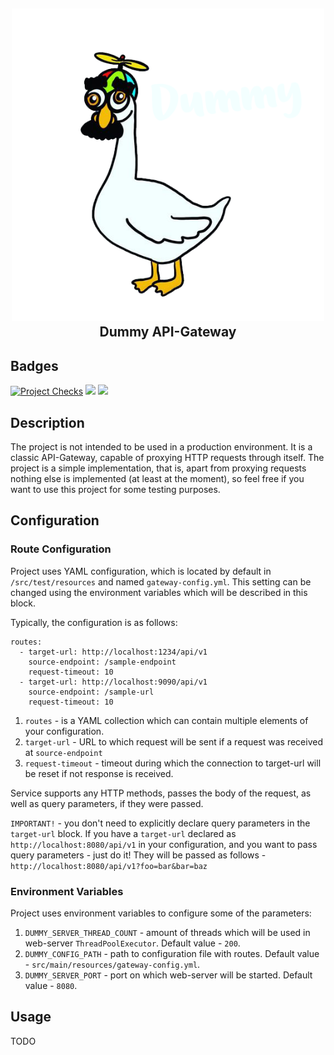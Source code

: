 <h2 align="center">
    <img src="goose-logo.png" height=500 width=500 />
    </br>
    Dummy API-Gateway
</h2>

## Badges
[![Project Checks](https://github.com/tre3p/dummy-api-gateway/actions/workflows/ci.yml/badge.svg?branch=main)](https://github.com/tre3p/dummy-api-gateway/actions/workflows/ci.yml)
<a href="https://codeclimate.com/github/tre3p/dummy-api-gateway/maintainability"><img src="https://api.codeclimate.com/v1/badges/43e65c660bdb311b5058/maintainability" /></a>
<a href="https://codeclimate.com/github/tre3p/dummy-api-gateway/test_coverage"><img src="https://api.codeclimate.com/v1/badges/43e65c660bdb311b5058/test_coverage" /></a>

## Description

The project is not intended to be used in a production environment. It is a classic API-Gateway, capable of proxying HTTP requests through itself. The project is a simple implementation, that is, apart from proxying requests nothing else is implemented (at least at the moment), so feel free if you want to use this project for some testing purposes.

## Configuration

### Route Configuration

Project uses YAML configuration, which is located by default in `/src/test/resources` and named `gateway-config.yml`. This setting can be changed using the environment variables which will be described in this block.

Typically, the configuration is as follows:

```
routes:
  - target-url: http://localhost:1234/api/v1
    source-endpoint: /sample-endpoint
    request-timeout: 10
  - target-url: http://localhost:9090/api/v1
    source-endpoint: /sample-url
    request-timeout: 10
```

1) `routes` - is a YAML collection which can contain multiple elements of your configuration.
2) `target-url` - URL to which request will be sent if a request was received at `source-endpoint`
3) `request-timeout` - timeout during which the connection to target-url will be reset if not response is received.

Service supports any HTTP methods, passes the body of the request, as well as query parameters, if they were passed.

`IMPORTANT!` -  you don't need to explicitly declare query parameters in the `target-url` block. If you have a `target-url` declared as `http://localhost:8080/api/v1` in your configuration, and you want to pass query parameters - just do it! They will be passed as follows - `http://localhost:8080/api/v1?foo=bar&bar=baz`

### Environment Variables

Project uses environment variables to configure some of the parameters:

1) `DUMMY_SERVER_THREAD_COUNT` - amount of threads which will be used in web-server `ThreadPoolExecutor`. Default value - `200`.
2) `DUMMY_CONFIG_PATH` - path to configuration file with routes. Default value - `src/main/resources/gateway-config.yml`.
3) `DUMMY_SERVER_PORT` - port on which web-server will be started. Default value - `8080`.

## Usage

TODO
